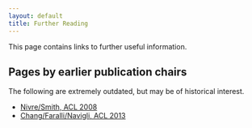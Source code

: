 ```yaml
---
layout: default
title: Further Reading
---
```


This page contains links to further useful information.

## Pages by earlier publication chairs

The following are extremely outdated, but may be of historical interest.

* [Nivre/Smith, ACL 2008](http://stp.lingfil.uu.se/~nivre/how-to-pub.html)
* [Chang/Faralli/Navigli, ACL 2013](http://wwwusers.di.uniroma1.it/~faralli/acl2013/publication/)




